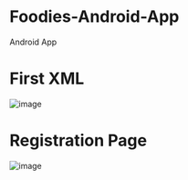 # Foodies-Android-App
Android App
# First XML
![image](https://github.com/preetisingh705/Foodies-Android-App/assets/126236964/0c7ddc7a-e1a8-4142-bd4e-2d9ad26dfd3d)
# Registration Page
![image](https://github.com/preetisingh705/Foodies-Android-App/assets/126236964/a59842a4-06ea-43a6-b4fa-37a84758575f)

